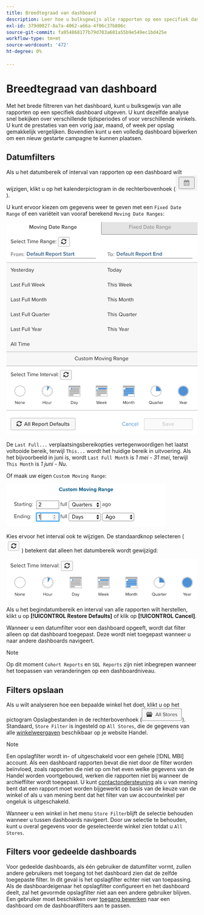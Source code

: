 ```yaml
---
title: Breedtegraad van dashboard
description: Leer hoe u bulksgewijs alle rapporten op een specifiek dashboard kunt bewerken.
exl-id: 379d0027-8a7a-4062-a66a-4f06c37b806c
source-git-commit: fa954868177b79d703a601a55b9e549ec1bd425e
workflow-type: tm+mt
source-wordcount: '472'
ht-degree: 0%

---
```


# Breedtegraad van dashboard

Met het brede filtreren van het dashboard, kunt u bulksgewijs van alle rapporten op een specifiek dashboard uitgeven. U kunt dezelfde analyse snel bekijken over verschillende tijdsperiodes of voor verschillende winkels. U kunt de prestaties van een vorig jaar, maand, of week per opslag gemakkelijk vergelijken. Bovendien kunt u een volledig dashboard bijwerken om een nieuw gestarte campagne te kunnen plaatsen.

## Datumfilters

Als u het datumbereik of interval van rapporten op een dashboard wilt wijzigen, klikt u op het kalenderpictogram in de rechterbovenhoek (![kalender](../../assets/calendar-button.png)).

U kunt ervoor kiezen om gegevens weer te geven met een `Fixed Date Range` of een variëteit van vooraf berekend `Moving Date Ranges`:

![datumbereiken verplaatsen](../../assets/moving_date_ranges.png)

De `Last Full...` verplaatsingsbereikopties vertegenwoordigen het laatst voltooide bereik, terwijl `This...` wordt het huidige bereik in uitvoering. Als het bijvoorbeeld in juni is, wordt `Last Full Month` is _1 mei - 31 mei_, terwijl `This Month` is _1 juni - Nu_.

Of maak uw eigen `Custom Moving Range`\:

![aangepast bewegingsbereik](../../assets/custom-moving-range.png)

Kies ervoor het interval ook te wijzigen. De standaardknop selecteren (![tijdinterval standaard](../../assets/time_interval_default.png)) betekent dat alleen het datumbereik wordt gewijzigd:

![tijdsinterval](../../assets/time_interval.png)

Als u het begindatumbereik en interval van alle rapporten wilt herstellen, klikt u op **[!UICONTROL Restore Defaults]** of klik op **[!UICONTROL Cancel]**.

Wanneer u een datumfilter voor een dashboard opgeeft, wordt dat filter alleen op dat dashboard toegepast. Deze wordt niet toegepast wanneer u naar andere dashboards navigeert.

>[!NOTE]
>
>Op dit moment `Cohort Reports` en `SQL Reports` zijn niet inbegrepen wanneer het toepassen van veranderingen op een dashboardniveau.

## Filters opslaan

Als u wilt analyseren hoe een bepaalde winkel het doet, klikt u op het pictogram Opslagbestanden in de rechterbovenhoek (![Winkelfilter](../../assets/store-filter.png)). Standaard, `Store Filter` is ingesteld op `All Stores`, die de gegevens van alle [winkelweergaven](https://experienceleague.adobe.com/docs/commerce-admin/stores-sales/site-store/store-views.html) beschikbaar op je website Handel.

>[!NOTE]
>
>Een opslagfilter wordt in- of uitgeschakeld voor een gehele [!DNL MBI] account. Als een dashboard rapporten bevat die niet door de filter worden beïnvloed, zoals rapporten die niet op om het even welke gegevens van de Handel worden voortgebouwd, werken die rapporten niet bij wanneer de archieffilter wordt toegepast. U kunt [contactondersteuning](https://experienceleague.adobe.com/docs/commerce-knowledge-base/kb/troubleshooting/miscellaneous/mbi-service-policies.html?lang=en) als u van mening bent dat een rapport moet worden bijgewerkt op basis van de keuze van de winkel of als u van mening bent dat het filter van uw accountwinkel per ongeluk is uitgeschakeld.

Wanneer u een winkel in het menu `Store Filter`blijft de selectie behouden wanneer u tussen dashboards navigeert. Door uw selectie te behouden, kunt u overal gegevens voor de geselecteerde winkel zien totdat u `All Stores`.

## Filters voor gedeelde dashboards

Voor gedeelde dashboards, als één gebruiker de datumfilter vormt, zullen andere gebruikers met toegang tot het dashboard zien dat de zelfde toegepaste filter. In dit geval is het opslagfilter echter niet van toepassing. Als de dashboardeigenaar het opslagfilter configureert en het dashboard deelt, zal het gevormde opslagfilter niet aan een andere gebruiker blijven. Een gebruiker moet beschikken over [toegang bewerken](../../data-user/dashboards/share-dashboard-with-users.md) naar een dashboard om de dashboardfilters aan te passen.

